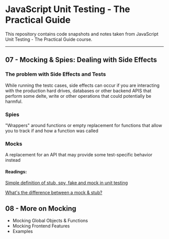 # JavaScript Unit Testing - The Practical Guide

This repository contains code snapshots and notes taken from JavaScript Unit Testing - The Practical Guide course.

---

## 07 - Mocking & Spies: Dealing with Side Effects

### The problem with Side Effects and Tests

While running the testc cases, side effects can occur if you are interacting with the production hard drives, databases or other backend APIS that perform some delte, write or other operations that could potentially be harmful.

### Spies

"Wrappers" around functions or empty replacement for functions that allow you to track if and how a function was called

### Mocks

A replacement for an API that may provide some test-specific behavior instead

#### Readings:

[Simple definition of stub, spy, fake and mock in unit testing](https://stackoverflow.com/questions/52131231/simple-definition-of-stub-spy-fake-and-mock-in-unit-testing)

[What's the difference between a mock & stub?](https://stackoverflow.com/questions/3459287/whats-the-difference-between-a-mock-stub)

## 08 - More on Mocking

-   Mocking Global Objects & Functions
-   Mocking Frontend Features
-   Examples
